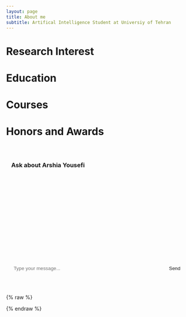 ```yaml
---
layout: page
title: About me
subtitle: Artifical Intelligence Student at Universiy of Tehran
---
```


<!-- ![Arshia image]() -->


# Research Interest



# Education



# Courses


# Honors and Awards




<div id="agentic-ai-chat" style="margin:2em 0; border:1px solid var(--navbar-border-col); border-radius:8px; padding:1em; max-width:600px; background-color: var(--page-col);">
  <h3 style="color: var(--text-col);">Ask about Arshia Yousefi</h3>
  <div id="chat-history" style="height:200px; overflow-y:auto; background: var(--navbar-col); padding:1em; margin-bottom:1em; border-radius:4px; color: var(--text-col);"></div>
  <form id="chat-form" action="javascript:void(0)" style="display:flex; gap:0.5em;">
    <input type="text" id="chat-input" placeholder="Type your message..." style="flex:1; padding:0.5em; background-color: var(--navbar-col); color: var(--text-col); border: 1px solid var(--navbar-border-col); border-radius:4px;" required />
    <button type="submit" style="padding:0.5em 1em; background-color: var(--link-col); color: var(--page-col); border: none; border-radius:4px; cursor: pointer;">Send</button>
  </form>
</div>

{% raw %}
<script>
document.addEventListener('DOMContentLoaded', function() {
  const WEBHOOK_URL = 'https://zenpower.info/webhook/6872fbd6-b91d-4001-ac3c-da9a13e35069';
  const form = document.getElementById('chat-form');
  const input = document.getElementById('chat-input');
  const history = document.getElementById('chat-history');

  form.addEventListener('submit', async function(e) {
    e.preventDefault();               // stop native form navigation

    const userMsg = input.value;
    if (!userMsg.trim()) return;

    history.innerHTML += `<div style="margin-bottom: 0.5em; color: var(--text-col);"><strong style="color: var(--link-col);">You:</strong> ${userMsg}</div>`;
    input.value = '';

    try {
      const response = await fetch(WEBHOOK_URL, {
        method: 'POST',
        headers: { 'Content-Type': 'application/json' },
        body: JSON.stringify({ message: userMsg })
      });
      const data = await response.json().catch(() => ({}));
      const botMsg = data.reply || 'No response';
      history.innerHTML += `<div style="margin-bottom: 0.5em; color: var(--text-col);"><strong style="color: var(--link-col);">Agentic AI:</strong> ${botMsg}</div>`;
      history.scrollTop = history.scrollHeight;
    } catch (err) {
      history.innerHTML += `<div style="color: var(--mid-col); margin-bottom: 0.5em;"><strong>Error:</strong> Could not connect to chatbot.</div>`;
    }
  });
});
</script>
{% endraw %}

